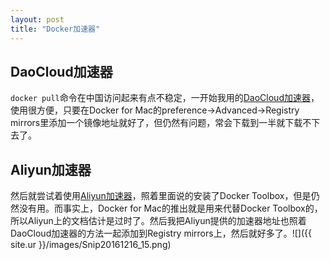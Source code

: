 ```yaml
---
layout: post
title: "Docker加速器"
---
```


## DaoCloud加速器
`docker pull`命令在中国访问起来有点不稳定，一开始我用的[DaoCloud加速器](https://www.daocloud.io/mirror.html#accelerator-doc)，使用很方便，只要在Docker for Mac的preference->Advanced->Registry mirrors里添加一个镜像地址就好了，但仍然有问题，常会下载到一半就下载不下去了。

## Aliyun加速器
然后就尝试着使用[Aliyun加速器](https://cr.console.aliyun.com/?spm=5176.1971733.0.2.0EnIdt#/accelerator)，照着里面说的安装了Docker Toolbox，但是仍然没有用。而事实上，Docker for Mac的推出就是用来代替Docker Toolbox的，所以Aliyun上的文档估计是过时了。然后我把Aliyun提供的加速器地址也照着DaoCloud加速器的方法一起添加到Registry mirrors上，然后就好多了。![]({{ site.ur }}/images/Snip20161216_15.png)
